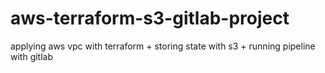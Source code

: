 # aws-terraform-s3-gitlab-project
applying aws vpc with terraform + storing state with s3 + running pipeline with gitlab
